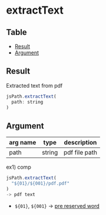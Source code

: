 # extractText


Table
-----------------

* [Result](#overview)
* [Argument](#argument)


## Result

Extracted text from pdf


```js.js
jsPath.extractText(  
  path: string  
)

```

## Argument

| arg name | type | description |
| -------- | -------- | -------- |
| path | string | pdf file path |



ex1) comp

```js.js
jsPath.extractText(  
  "${01}/${001}/pdf.pdf"
)
-> pdf text

```
- `${01}`, `${001}` -> [pre reserved word](https://github.com/puutaro/CommandClick/blob/master/md/developer/js_pre_reserved_word.md)

